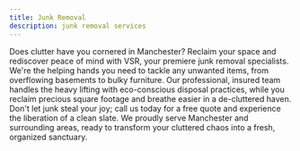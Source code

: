 ```yaml
---
title: Junk Removal
description: junk removal services
---
```


Does clutter have you cornered in Manchester? Reclaim your space and rediscover peace of mind with VSR, your premiere junk removal specialists. We're the helping hands you need to tackle any unwanted items, from overflowing basements to bulky furniture. Our professional, insured team handles the heavy lifting with eco-conscious disposal practices, while you reclaim precious square footage and breathe easier in a de-cluttered haven. Don't let junk steal your joy; call us today for a free quote and experience the liberation of a clean slate. We proudly serve Manchester and surrounding areas, ready to transform your cluttered chaos into a fresh, organized sanctuary.
